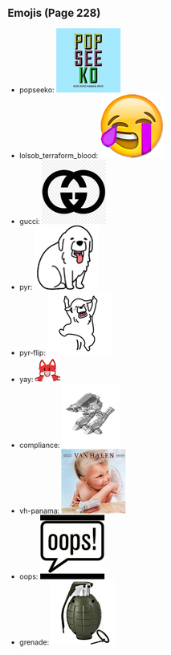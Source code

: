 
## Emojis (Page 228)

* popseeko: ![popseeko](output/popseeko.jpg)
* lolsob_terraform_blood: ![lolsob_terraform_blood](output/lolsob_terraform_blood.png)
* gucci: ![gucci](output/gucci.jpg)
* pyr: ![pyr](output/pyr.png)
* pyr-flip: ![pyr-flip](output/pyr-flip.png)
* yay: ![yay](output/yay.gif)
* compliance: ![compliance](output/compliance.png)
* vh-panama: ![vh-panama](output/vh-panama.jpg)
* oops: ![oops](output/oops.jpg)
* grenade: ![grenade](output/grenade.jpg)
